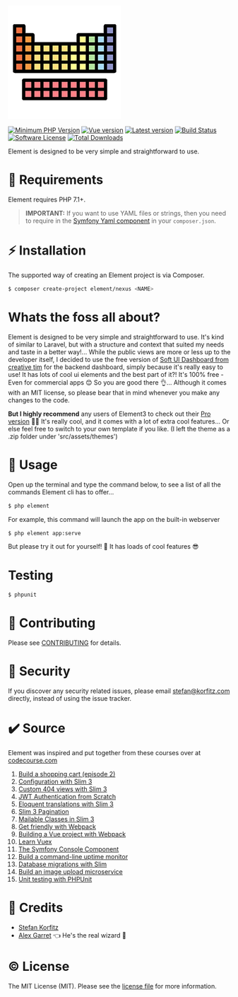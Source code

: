 <p>
    <img src="src/build/static/icons/icon_256.png" width="256" alt="Element logo">
</p>

[![Minimum PHP Version][ico-php]][link-php]
[![Vue version][ico-vue]][link-vue]
[![Latest version][ico-version]][link-packagist]
[![Build Status][ico-ci]][link-ci]
[![Software License][ico-license]][link-license]
[![Total Downloads][ico-downloads]][link-downloads]

Element is designed to be very simple and straightforward to use.

:elephant: Requirements
===
Element requires PHP 7.1+.

> **IMPORTANT:** If you want to use YAML files or strings, then you need to require in the [Symfony Yaml component](https://packagist.org/packages/symfony/yaml#v5.4.39) in your `composer.json`.

:zap: Installation
===
The supported way of creating an Element project is via Composer.

```sh
$ composer create-project element/nexus <NAME>
```

Whats the foss all about?
===
Element is designed to be very simple and straightforward to use. It's kind of similar to Laravel, but with a structure and context that suited my needs and
taste in a better way!... While the public views are more or less up to the developer itself, I decided to use the free version of [Soft UI Dashboard from creative tim](https://www.creative-tim.com/product/soft-ui-dashboard) for the backend dashboard, simply because it's really easy to use! It has lots of cool ui elements
and the best part of it?! It's 100% free - Even for commercial apps 😊 So you are good there 👌... Although it comes with an MIT license, so please bear that in mind whenever you make any changes to the code.

**But I highly recommend** any users of Element3 to check out their [Pro version](https://www.creative-tim.com/product/soft-ui-dashboard-pro) 👀📢 It's really cool, and it comes with a lot of extra cool features... Or else feel free to switch to your own template if you like. (I left the theme as a .zip folder under 'src/assets/themes')

:speech_balloon: Usage
===
Open up the terminal and type the command below, to see a list of all the commands Element cli has to offer...
``` bash
$ php element
```

For example, this command will launch the app on the built-in webserver
``` bash
$ php element app:serve
```
But please try it out for yourself! :rocket: It has loads of cool features :sunglasses:

Testing
===
``` bash
$ phpunit
```


:link: Contributing
===
Please see [CONTRIBUTING](CONTRIBUTING.md) for details.


:cop: Security
===
If you discover any security related issues, please email [stefan@korfitz.com](mailto:stefan@korfitz.com?subject=[SECURITY]%20Config%20Security%20Issue) directly, instead of using the issue tracker.

:heavy_check_mark: Source
===
Element was inspired and put together from these courses over at [codecourse.com](http://codecourse.com)
1.  [Build a shopping cart (episode 2)](https://codecourse.com/watch/build-a-shopping-cart?part=168-setting-up) 
2.  [Configuration with Slim 3](https://codecourse.com/courses/configuration-with-slim-3)
3.  [Custom 404 views with Slim 3](https://codecourse.com/courses/slim-3-custom-404-views)
4.  [JWT Authentication from Scratch](https://codecourse.com/watch/jwt-authentication-from-scratch)
5.  [Eloquent translations with Slim 3](https://codecourse.com/watch/eloquent-translations-with-slim-3)
6.  [Slim 3 Pagination](https://codecourse.com/watch/slim-3-pagination)
7.  [Mailable Classes in Slim 3](https://codecourse.com/courses/mailable-classes-in-slim-3)
8.  [Get friendly with Webpack](https://codecourse.com/courses/get-friendly-with-webpack)
9.  [Building a Vue project with Webpack](https://codecourse.com/courses/building-a-vue-project-with-webpack)
10. [Learn Vuex](https://codecourse.com/courses/learn-vuex)
11. [The Symfony Console Component](https://codecourse.com/watch/symfony-console-component)
12. [Build a command-line uptime monitor](https://codecourse.com/courses/build-a-command-line-uptime-monitor)
13. [Database migrations with Slim](https://codecourse.com/watch/database-migrations-with-slim)
14. [Build an image upload microservice](https://codecourse.com/watch/build-an-image-upload-microservice)
15. [Unit testing with PHPUnit](https://codecourse.com/watch/unit-testing-with-php-unit)


:mega: Credits
===
- [Stefan Korfitz](https://www.korfitz.com)
- [Alex Garret](https://github.com/alexgarrett) :point_left: He's the real wizard :rocket:


:copyright: License
===
The MIT License (MIT). Please see the [license file](LICENSE.md) for more information.

[ico-php]: https://img.shields.io/badge/php-7.4-8892BF.svg?style=for-the-badge&logo=php
[ico-vue]: https://img.shields.io/badge/vue.js-3-4FC08D.svg?style=for-the-badge&logo=vuedotjs
[ico-version]: https://img.shields.io/packagist/v/element/nexus.svg?style=for-the-badge&logo=packagist
[ico-ci]: https://img.shields.io/gitlab/pipeline/skf83/app/develop?style=for-the-badge&logo=webpack
[ico-license]: https://img.shields.io/badge/license-MIT-brightgreen.svg?style=for-the-badge
[ico-downloads]: https://img.shields.io/packagist/dt/element/app.svg?style=for-the-badge

[link-php]: https://php.net/
[link-vue]: https://vuejs.org/
[link-packagist]: https://packagist.org/packages/element/nexus
[link-ci]: https://gitlab.com/skf83/app/commits/develop
[link-license]: https://opensource.org/licenses/MIT
[link-downloads]: https://packagist.org/packages/element/nexus
